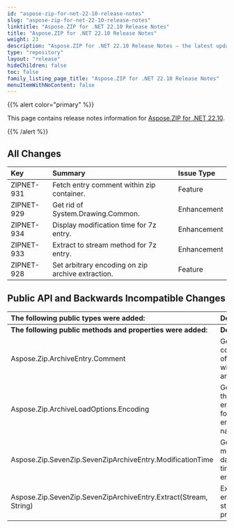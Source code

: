 ```yaml
---
id: "aspose-zip-for-net-22-10-release-notes"
slug: "aspose-zip-for-net-22-10-release-notes"
linktitle: "Aspose.ZIP for .NET 22.10 Release Notes"
title: "Aspose.ZIP for .NET 22.10 Release Notes"
weight: 23
description: "Aspose.ZIP for .NET 22.10 Release Notes – the latest updates and fixes."
type: "repository"
layout: "release"
hideChildren: false
toc: false
family_listing_page_title: "Aspose.ZIP for .NET 22.10 Release Notes"
menuItemWithNoContent: false
---
```


{{% alert color="primary" %}} 

This page contains release notes information for [Aspose.ZIP for .NET 22.10](https://releases.aspose.com/zip/net/new-releases/aspose.zip-for-.net-22.10/).

{{% /alert %}} 
## **All Changes**

|**Key**|**Summary**|**Issue Type**|
| :- | :- | :- |
|ZIPNET-931|Fetch entry comment within zip container.|Feature|
|ZIPNET-929|Get rid of System.Drawing.Common.|Enhancement|
|ZIPNET-934|Display modification time for 7z entry.|Enhancement|
|ZIPNET-933|Extract to stream method for 7z entry.|Enhancement|
|ZIPNET-928|Set arbitrary encoding on zip archive extraction.|Feature|

## **Public API and Backwards Incompatible Changes**
|**The following public types were added:**|**Description**|
| :- | :- |
|**The following public methods and properties were added:**|**Description**|
|Aspose.Zip.ArchiveEntry.Comment|Gets comment of the entry within archive.|
|Aspose.Zip.ArchiveLoadOptions.Encoding|Gets or sets the encoding for zip entries' names.|
|Aspose.Zip.SevenZip.SevenZipArchiveEntry.ModificationTime|Gets last modified date and time for 7z entry.|
|Aspose.Zip.SevenZip.SevenZipArchiveEntry.Extract(Stream, String)|Extracts the entry to the stream provided.|